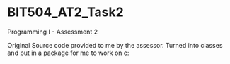 # BIT504_AT2_Task2
Programming I - Assessment 2

Original Source code provided to me by the assessor. Turned into classes and put in a package for me to work on c:
